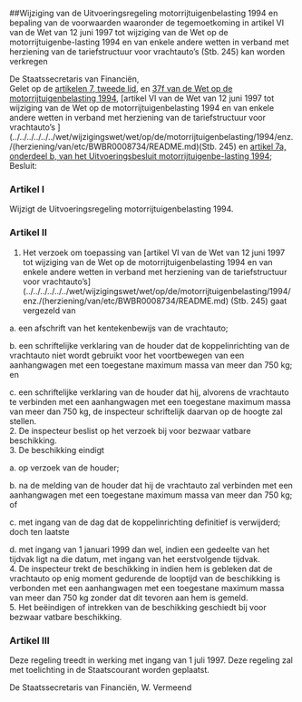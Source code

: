 <meta http-equiv='Content-Type' content='text/html; charset=utf-8' />

##Wijziging van de Uitvoeringsregeling motorrijtuigenbelasting 1994 en bepaling van de voorwaarden waaronder de tegemoetkoming in artikel VI van de Wet van 12 juni 1997 tot wijziging van de Wet op de motorrijtuigenbe-lasting 1994 en van enkele andere wetten in verband met herziening van de tariefstructuur voor vrachtauto’s (Stb. 245) kan worden verkregen 

De Staatssecretaris van Financiën,  
Gelet op de [artikelen 7, tweede lid](../../../../../../wet/wet/op/de/motorrijtuigenbelasting/1994/BWBR0006324/README.md), en [37f van de Wet op de motorrijtuigenbelasting 1994](../../../../../../wet/wet/op/de/motorrijtuigenbelasting/1994/BWBR0006324/README.md), [artikel VI van de Wet van 12 juni 1997 tot wijziging van de Wet op de motorrijtuigenbelasting 1994 en van enkele andere wetten in verband met herziening van de tariefstructuur voor vrachtauto’s ](../../../../../../wet/wijzigingswet/wet/op/de/motorrijtuigenbelasting/1994/enz./(herziening/van/etc/BWBR0008734/README.md)(Stb. 245) en [artikel 7a, onderdeel b, van het Uitvoeringsbesluit motorrijtuigenbe-lasting 1994](../../../../../../AMvB/uitvoeringsbesluit/motorrijtuigenbelasting/1994/BWBR0007311/README.md);
Besluit:    

### Artikel  I  

Wijzigt de Uitvoeringsregeling motorrijtuigenbelasting 1994. 

### Artikel  II  

1.  Het verzoek om toepassing van [artikel VI van de Wet van 12 juni 1997 tot wijziging van de Wet op de motorrijtuigenbelasting 1994 en van enkele andere wetten in verband met herziening van de tariefstructuur voor vrachtauto’s](../../../../../../wet/wijzigingswet/wet/op/de/motorrijtuigenbelasting/1994/enz./(herziening/van/etc/BWBR0008734/README.md) (Stb. 245) gaat vergezeld van 

a.  een afschrift van het kentekenbewijs van de vrachtauto; 

b.  een schriftelijke verklaring van de houder dat de koppelinrichting van de vrachtauto niet wordt gebruikt voor het voortbewegen van een aanhangwagen met een toegestane maximum massa van meer dan 750 kg; en 

c.  een schriftelijke verklaring van de houder dat hij, alvorens de vrachtauto te verbinden met een aanhangwagen met een toegestane maximum massa van meer dan 750 kg, de inspecteur schriftelijk daarvan op de hoogte zal stellen.    
2.  De inspecteur beslist op het verzoek bij voor bezwaar vatbare beschikking.   
3.  De beschikking eindigt 

a.  op verzoek van de houder; 

b.  na de melding van de houder dat hij de vrachtauto zal verbinden met een aanhangwagen met een toegestane maximum massa van meer dan 750 kg; of 

c.  met ingang van de dag dat de koppelinrichting definitief is verwijderd; doch ten laatste 

d.  met ingang van 1 januari 1999 dan wel, indien een gedeelte van het tijdvak ligt na die datum, met ingang van het eerstvolgende tijdvak.    
4.  De inspecteur trekt de beschikking in indien hem is gebleken dat de vrachtauto op enig moment gedurende de looptijd van de beschikking is verbonden met een aanhangwagen met een toegestane maximum massa van meer dan 750 kg zonder dat dit tevoren aan hem is gemeld.   
5.  Het beëindigen of intrekken van de beschikking geschiedt bij voor bezwaar vatbare beschikking.   

### Artikel  III  

Deze regeling treedt in werking met ingang van 1 juli 1997. 
Deze regeling zal met toelichting in de Staatscourant worden geplaatst.   

De 
Staatssecretaris van Financiën, 
W. Vermeend      
